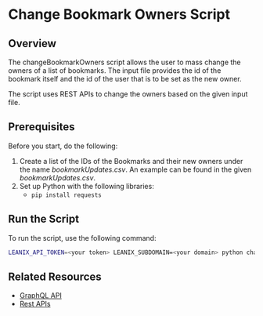 # Change Bookmark Owners Script

## Overview

The changeBookmarkOwners script allows the user to mass change the owners of a list of bookmarks. The input file provides the id of the bookmark itself and the id of the user that is to be set as the new owner.

The script uses REST APIs to change the owners based on the given input file.

## Prerequisites

Before you start, do the following:

1. Create a list of the IDs of the Bookmarks and their new owners under the name *bookmarkUpdates.csv*. An example can be found in the given *bookmarkUpdates.csv*.
2. Set up Python with the following libraries: 
    - `pip install requests`

## Run the Script

To run the script, use the following command:

```bash
LEANIX_API_TOKEN=<your token> LEANIX_SUBDOMAIN=<your domain> python changeBookmarkOwners.py
```

## Related Resources

- [GraphQL API](https://docs-eam.leanix.net/reference/graphql-tutorials)
- [Rest APIs](https://docs-eam.leanix.net/reference/rest-apis)
